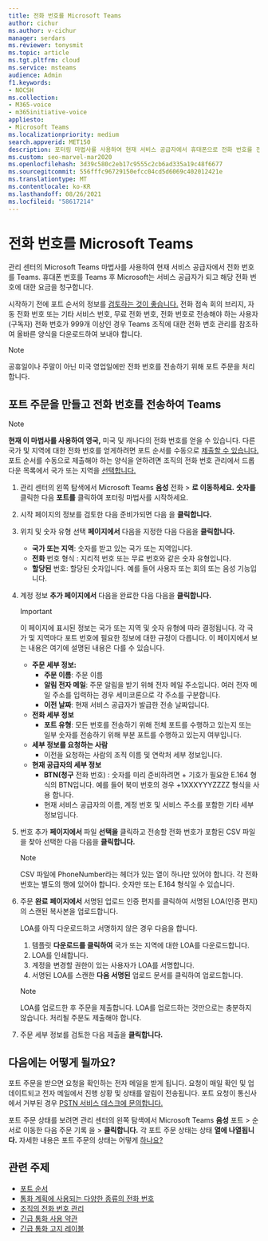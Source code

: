 ```yaml
---
title: 전화 번호를 Microsoft Teams
author: cichur
ms.author: v-cichur
manager: serdars
ms.reviewer: tonysmit
ms.topic: article
ms.tgt.pltfrm: cloud
ms.service: msteams
audience: Admin
f1.keywords:
- NOCSH
ms.collection:
- M365-voice
- m365initiative-voice
appliesto:
- Microsoft Teams
ms.localizationpriority: medium
search.appverid: MET150
description: 포터링 마법사를 사용하여 현재 서비스 공급자에서 휴대폰으로 전화 번호를 전송하는 Microsoft Teams.
ms.custom: seo-marvel-mar2020
ms.openlocfilehash: 3d39c580c2eb17c9555c2cb6ad335a19c48f6677
ms.sourcegitcommit: 556fffc96729150efcc04cd5d6069c402012421e
ms.translationtype: MT
ms.contentlocale: ko-KR
ms.lasthandoff: 08/26/2021
ms.locfileid: "58617214"
---
```

# <a name="transfer-phone-numbers-to-microsoft-teams"></a>전화 번호를 Microsoft Teams

관리 센터의 Microsoft Teams 마법사를 사용하여 현재 서비스 공급자에서 전화 번호를 Teams. 휴대폰 번호를 Teams 후 Microsoft는 서비스 공급자가 되고 해당 전화 번호에 대한 요금을 청구합니다.

시작하기 전에 포트 순서의 정보를 [검토하는 것이 좋습니다.](port-order-overview.md) 전화 접속 회의 브리지, 자동 전화 번호 또는 기타 서비스 번호, 무료 전화 번호, 전화 번호로 전송해야 하는 사용자(구독자) 전화 번호가 999개 [](../manage-phone-numbers-for-your-organization/manage-phone-numbers-for-your-organization.md) 이상인 경우 Teams 조직에 대한 전화 번호 관리를 참조하여 올바른 양식을 다운로드하여 보내야 합니다.

  > [!NOTE]
  > 공휴일이나 주말이 아닌 미국 영업일에만 전화 번호를 전송하기 위해 포트 주문을 처리합니다.

## <a name="create-a-port-order-and-transfer-your-phone-numbers-to-teams"></a>포트 주문을 만들고 전화 번호를 전송하여 Teams

> [!NOTE]
> **현재 이 마법사를 사용하여 영국,** 미국 및 캐나다의 전화 번호를 얻을 수 있습니다. 다른 국가 및 지역에 대한 전화 번호를 얻게하려면 포트 순서를 수동으로 [제출할 수 있습니다.](manually-submit-port-order.md) 포트 순서를 수동으로 제출해야 하는 양식을 얻하려면 조직의 전화 번호 관리에서 드롭다운 목록에서 국가 또는 지역을 [선택합니다.](../manage-phone-numbers-for-your-organization/manage-phone-numbers-for-your-organization.md)

1. 관리 센터의 왼쪽 탐색에서 Microsoft Teams **음성** 전화  >  **로 이동하세요.** **숫자를** 클릭한 다음 **포트를** 클릭하여 포터링 마법사를 시작하세요.
2. 시작 페이지의 정보를  검토한 다음 준비가되면 다음 을 **클릭합니다.**
3. 위치 및 숫자 유형 선택 **페이지에서** 다음을 지정한 다음 다음을 **클릭합니다.**

    - **국가 또는 지역**: 숫자를 받고 있는 국가 또는 지역입니다.
    - **전화** 번호 형식 : 지리적 번호 또는 무료 번호와 같은 숫자 유형입니다.
    - **할당된** 번호: 할당된 숫자입니다. 예를 들어 사용자 또는 회의 또는 음성 기능입니다.

4. 계정 정보 **추가 페이지에서** 다음을 완료한 다음 다음을 **클릭합니다.**

    > [!IMPORTANT]
    > 이 페이지에 표시된 정보는 국가 또는 지역 및 숫자 유형에 따라 결정됩니다. 각 국가 및 지역마다 포트 번호에 필요한 정보에 대한 규정이 다릅니다. 이 페이지에서 보는 내용은 여기에 설명된 내용은 다를 수 있습니다.

    - **주문 세부 정보:** 
        - **주문 이름**: 주문 이름
        - **알림 전자 메일**: 주문 알림을 받기 위해 전자 메일 주소입니다. 여러 전자 메일 주소를 입력하는 경우 세미코론으로 각 주소를 구분합니다.
        - **이전 날짜**: 현재 서비스 공급자가 발급한 전송 날짜입니다.
    - **전화 세부 정보**
        - **포트 유형**: 모든 번호를 전송하기 위해 전체 포트를 수행하고 있는지 또는 일부 숫자를 전송하기 위해 부분 포트를 수행하고 있는지 여부입니다.
    - **세부 정보를 요청하는 사람**  
        - 이전을 요청하는 사람의 조직 이름 및 연락처 세부 정보입니다.
    - **현재 공급자의 세부 정보**
        - **BTN(청구** 전화 번호) : 숫자를 미리 준비하려면 + 기호가 필요한 E.164 형식의 BTN입니다. 예를 들어 북미 번호의 경우 +1XXXYYYZZZZ 형식을 사용 합니다.
        - 현재 서비스 공급자의 이름, 계정 번호 및 서비스 주소를 포함한 기타 세부 정보입니다.
            
5. 번호 추가 **페이지에서** 파일 **선택을** 클릭하고 전송할 전화 번호가 포함된 CSV 파일을 찾아 선택한 다음 다음을 **클릭합니다.**  

    > [!NOTE]
    > CSV 파일에 PhoneNumber라는 헤더가 있는 열이 하나만 있어야 합니다. 각 전화 번호는 별도의 행에 있어야 합니다. 숫자만 또는 E.164 형식일 수 있습니다.

6. 주문 **완료** **페이지에서** 서명된 업로드 인증 편지를 클릭하여 서명된 LOA(인증 편지)의 스캔된 복사본을 업로드합니다.

    LOA를 아직 다운로드하고 서명하지 않은 경우 다음을 합니다.
    
    1. 템플릿 **다운로드를 클릭하여** 국가 또는 지역에 대한 LOA를 다운로드합니다. 
    2. LOA를 인쇄합니다.
    3. 계정을 변경할 권한이 있는 사용자가 LOA를 서명합니다.
    4. 서명된 LOA를 스캔한 **다음 서명된** 업로드 문서를 클릭하여 업로드합니다.

    > [!NOTE]
    > LOA를 업로드한 후 주문을 제출합니다. LOA를 업로드하는 것만으로는 충분하지 않습니다. 처리될 주문도 제출해야 합니다.

7. 주문 세부 정보를 검토한 다음 제출을 **클릭합니다.**


## <a name="what-happens-next"></a>다음에는 어떻게 될까요?

포트 주문을 받으면 요청을 확인하는 전자 메일을 받게 됩니다. 요청이 매일 확인 및 업데이트되고 전자 메일에서 진행 상황 및 상태를 알림이 전송됩니다. 포트 요청이 통신사에서 거부된 경우 [PSTN 서비스 데스크에 문의합니다.](../manage-phone-numbers-for-your-organization/contact-pstn-service-desk.md)

포트 주문 상태를 보려면 관리 센터의 왼쪽 탐색에서 Microsoft Teams **음성** 포트 > 순서로 이동한 다음 주문 기록 을  >   **클릭합니다.** 각 포트 주문 상태는 상태 **열에 나열됩니다.** 자세한 내용은 포트 주문의 상태는 어떻게 [하나요?](port-order-status.md)

## <a name="related-topics"></a>관련 주제

- [포트 순서](port-order-overview.md)
- [통화 계획에 사용되는 다양한 종류의 전화 번호](../different-kinds-of-phone-numbers-used-for-calling-plans.md)
- [조직의 전화 번호 관리](../manage-phone-numbers-for-your-organization/manage-phone-numbers-for-your-organization.md)
- [긴급 통화 사용 약관](../emergency-calling-terms-and-conditions.md)
- [긴급 통화 고지 레이블](https://github.com/MicrosoftDocs/OfficeDocs-SkypeForBusiness/blob/live/Teams/downloads/emergency-calling/emergency-calling-label-(en-us)-(v.1.0).zip?raw=true)
